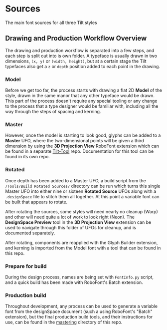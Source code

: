 # Sources

The main font sources for all three Tilt styles

## Drawing and Production Workflow Overview

The drawing and production workflow is separated into a few steps, and each step is split out into is own folder. A typeface is usually drawn in two dimensions, ``(x, y)`` or ``(width, height)``, but at a certain stage the Tilt typefaces also get a ``z`` or ``depth`` position added to each point in the drawing. 

### Model

Before we get too far, the process starts with drawing a flat 2D **Model** of the style, drawn in the same manor that any other typeface would be drawn. This part of the process doesn't require any special tooling or any change to the process that a type designer would be familiar with, including all the way through the steps of spacing and kerning.

### Master 

However, once the model is starting to look good, glyphs can be added to a **Master** UFO, where the two-dimensional points will be given a third dimension by using the **3D Projection View** RoboFont extension which can be found in a separate [Tilt-Tool](https://github.com/andyclymer/Tilt-Tool) repo. Documentation for this tool can be found in its own repo.

### Rotated

Once depth has been added to a Master UFO, a build script from the ``/Tools/Build Rotated Sources/`` directory can be run which turns this single Master UFO into either nine or sixteen **Rotated Source** UFOs along with a ``.designSpace`` file to stitch them all together. At this point a variable font can be built that appears to rotate.

After rotating the sources, some styles will need nearly no cleanup (Warp) and other will need quite a lot of work to look right (Neon). The **DesignSpace Preview** tool in the **3D Projection View** extension can be used to navigate through this folder of UFOs for cleanup, and is documented separately.

After rotating, components are reapplied with the Glyph Builder extension, and kerning is imported from the Model font with a tool that can be found in this repo.

### Prepare for build

During the design process, names are being set with ``FontInfo.py`` script, and a quick build has been made with RoboFont's Batch extension.

### Production build

Throughout development, any process can be used to generate a variable font from the designSpace document (such a using RoboFont's "Batch" extension), but the final production build tools, and their instructions for use, can be found in the [mastering](../mastering) directory of this repo.

